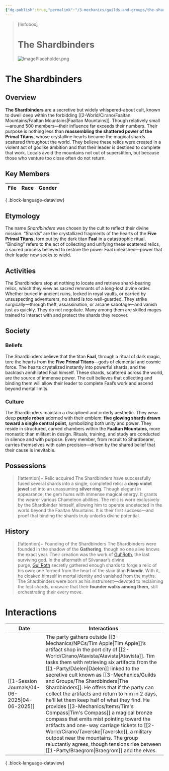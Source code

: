 ```yaml
---
{"dg-publish":true,"permalink":"/3-mechanics/guilds-and-groups/the-shardbinders/","tags":["Category/Group"]}
---
```




> [!infobox]
> # The Shardbinders
> ![ImagePlaceholder.png](/img/user/z_Assets/Placeholder%20Images/ImagePlaceholder.png)

# The Shardbinders
## Overview
**The Shardbinders** are a secretive but widely whispered-about cult, known to dwell deep within the forbidding [[2-World/Cirano/Faaltan Mountains/Faaltan Mountains\|Faaltan Mountains]]. Though relatively small—around 500 members—their influence far exceeds their numbers. Their purpose is nothing less than **reassembling the shattered power of the Primal Titans**, whose crystalline hearts became the magical shards scattered throughout the world. They believe these relics were created in a violent act of godlike ambition and that their leader is destined to complete that work. Locals avoid the mountains not out of superstition, but because those who venture too close often do not return.

## Key Members
| File | Race | Gender |
| ---- | ---- | ------ |

{ .block-language-dataview}

## Etymology
The name _Shardbinders_ was chosen by the cult to reflect their divine mission. “Shards” are the crystallized fragments of the hearts of the **Five Primal Titans**, torn out by the dark titan **Faal** in a catastrophic ritual. “Binding” refers to the act of collecting and unifying these scattered relics, a sacred process believed to restore the power Faal unleashed—power that their leader now seeks to wield.

## Activities
The Shardbinders stop at nothing to locate and retrieve shard-bearing relics, which they view as sacred remnants of a long-lost divine order. Whether buried in ancient ruins, locked in royal vaults, or carried by unsuspecting adventurers, no shard is too well-guarded. They strike surgically—through theft, assassination, or arcane sabotage—and vanish just as quickly. They do not negotiate. Many among them are skilled mages trained to interact with and protect the shards they recover.

## Society
### Beliefs
The Shardbinders believe that the titan **Faal**, through a ritual of dark magic, tore the hearts from the **Five Primal Titans**—gods of elemental and cosmic force. The hearts crystalized instantly into powerful shards, and the backlash annihilated Faal himself. These shards, scattered across the world, are the source of immense power. The cult believes that collecting and binding them will allow their leader to complete Faal’s work and ascend beyond mortal limits.

### Culture
The Shardbinders maintain a disciplined and orderly aesthetic. They wear deep **purple robes** adorned with their emblem: **five glowing shards drawn toward a single central point**, symbolizing both unity and power. They reside in structured, carved chambers within the **Faaltan Mountains**, more monastic than militant in design. Rituals, training, and study are conducted in silence and with purpose. Every member, from recruit to Shardbearer, carries themselves with calm precision—driven by the shared belief that their cause is inevitable.

## Possessions
> [!attention]+ Relic acquired
> The Shardbinders have successfully fused several shards into a single, completed relic: a **deep violet jewel** set into an unassuming **silver ring**. Though elegant in appearance, the gem hums with immense magical energy. It grants the wearer various Chameleon abilities. The relic is worn exclusively by the Shardbinder himself, allowing him to operate undetected in the world beyond the Faaltan Mountains. It is their first success—and proof that binding the shards truly unlocks divine potential.

## History
> [!attention]+ Founding of the Shardbinders
> The Shardbinders were founded in the shadow of the **Gathering**, though no one alive knows the exact year. Their creation was the work of [Gul'Roth](app://obsidian.md/Gul'Roth), the last surviving god. In the aftermath of Silvanaar’s divine purge, [Gul'Roth](app://obsidian.md/Gul'Roth) secretly gathered enough shards to forge a relic of his own: one formed from the heart of the slain titan **Filandir**. With it, he cloaked himself in mortal identity and vanished from the myths. The Shardbinders were born as his instrument—devoted to reclaiming the lost shards, unaware that their **founder walks among them**, still orchestrating their every move.

# Interactions
| Date                                             | Interactions                                                                                                                                                                                                                                                                                                                                                                                                                                                                                                                                                                                                                           |
| ------------------------------------------------ | -------------------------------------------------------------------------------------------------------------------------------------------------------------------------------------------------------------------------------------------------------------------------------------------------------------------------------------------------------------------------------------------------------------------------------------------------------------------------------------------------------------------------------------------------------------------------------------------------------------------------------------- |
| [[1-Session Journals/04-06-2025\|04-06-2025]] | The party gathers outside [[3-Mechanics/NPCs/Tim Apple\|Tim Apple]]’s artifact shop in the port city of [[2-World/Cirano/Atavista/Atavista\|Atavista]]. Tim tasks them with retrieving six artifacts from the [[1-Party/Dáelen\|Dáelen]] linked to the secretive cult known as [[3-Mechanics/Guilds and Groups/The Shardbinders\|The Shardbinders]]. He offers that if the party can collect the artifacts and return to him in 2 days, he'll let them keep half of what they find. He provides [[3-Mechanics/Items/Tim's Compass\|Tim's Compass]] a magical bronze compass that emits mist pointing toward the artifacts and one-way carriage tickets to [[2-World/Cirano/Taverske\|Taverske]], a military outpost near the mountains. The group reluctantly agrees, though tensions rise between [[1-Party/Braegrom\|Braegrom]] and the elves. |

{ .block-language-dataview}